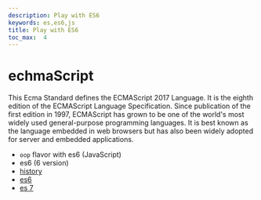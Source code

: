 ```yaml
---
description: Play with ES6
keywords: es,es6,js
title: Play with ES6
toc_max:  4
---
```


# echmaScript

This Ecma Standard defines the ECMAScript 2017 Language. It is the eighth edition of the ECMAScript Language Specification. Since publication of the first edition in 1997, ECMAScript has grown to be one of the world's most widely used general-purpose programming languages. It is best known as the language embedded in web browsers but has also been widely adopted for server and embedded applications.

* `oop` flavor with es6 (JavaScript)
* es6 (6 version)
* [history](https://codeburst.io/javascript-wtf-is-es6-es8-es-2017-ecmascript-dca859e4821c)
* [es6](https://www.ecma-international.org/ecma-262/6.0/)
* [es 7](http://ecma-international.org/ecma-262/7.0/)
